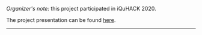 
_Organizer's note:_ this project participated in iQuHACK 2020.

The project presentation can be found [here](https://docs.google.com/presentation/d/1URbYjjukKy4Mjmyp-1STEZzQZd-8KV0QW57FKejGkAo/edit?usp=sharing).

---


